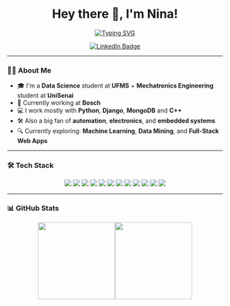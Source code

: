 <h1 align="center">Hey there 👋, I'm Nina!</h1>

<p align="center">
 <a href="https://git.io/typing-svg"><img src="https://readme-typing-svg.herokuapp.com?font=Fira+Code&duration=3000&pause=1000&color=9623FF&center=true&vCenter=true&multiline=true&width=500&height=70&lines=Data+Scientist+%7C+Python+Dev;Building+Full-Stack+projects+with+Django" alt="Typing SVG" /></a>
</p>

<p align="center">
  <a href="https://www.linkedin.com/in/nscunha" target="_blank">
    <img src="https://img.shields.io/badge/LinkedIn-0077B5?style=for-the-badge&logo=linkedin&logoColor=white" alt="LinkedIn Badge"/>
  </a>
</p>

---

### 👨‍💻 About Me

- 🎓 I'm a **Data Science** student at **UFMS** + **Mechatronics Engineering** student at **UniSenai**
- 💼 Currently working at **Bosch**
- 💻 I work mostly with **Python**, **Django**, **MongoDB** and **C++**
- 🛠 Also a big fan of **automation**, **electronics**, and **embedded systems**
- 🔍 Currently exploring: **Machine Learning**, **Data Mining**, and **Full-Stack Web Apps**

---

### 🛠️ Tech Stack

<p align="center">
  <img src="https://img.shields.io/badge/Python-3776AB?style=for-the-badge&logo=python&logoColor=white" />
  <img src="https://img.shields.io/badge/C++-00599C?style=for-the-badge&logo=c%2B%2B&logoColor=white" />
  <img src="https://img.shields.io/badge/C-282C34?style=for-the-badge&logo=c&logoColor=white" />
  <img src="https://img.shields.io/badge/JavaScript-F7DF1E?style=for-the-badge&logo=javascript&logoColor=black" />
  <img src="https://img.shields.io/badge/SQL-336791?style=for-the-badge&logo=postgresql&logoColor=white" />
  <img src="https://img.shields.io/badge/Git-F05032?style=for-the-badge&logo=git&logoColor=white" />
  <img src="https://img.shields.io/badge/MongoDB-47A248?style=for-the-badge&logo=mongodb&logoColor=white" />
  <img src="https://img.shields.io/badge/MySQL-00758F?style=for-the-badge&logo=mysql&logoColor=white" />
  <img src="https://img.shields.io/badge/SQLite-003B57?style=for-the-badge&logo=sqlite&logoColor=white" />
  <img src="https://img.shields.io/badge/Tkinter-%2300599C?style=for-the-badge&logo=python&logoColor=white" />
  <img src="https://img.shields.io/badge/Pandas-150458?style=for-the-badge&logo=pandas&logoColor=white" />
  <img src="https://img.shields.io/badge/Seaborn-4B8BBE?style=for-the-badge&logo=python&logoColor=white" />
</p>


---

### 📊 GitHub Stats

<div align="center" style="display: flex; justify-content: center; flex-wrap: wrap;">
  <img src="https://github-readme-stats.vercel.app/api?username=maxykoin&show_icons=true&theme=radical&count_private=true" height="180px" />
  <img src="https://github-readme-stats.vercel.app/api/top-langs/?username=maxykoin&hide=javascript,css,scss,html&theme=radical&count_private=true" height="180px"/>
</div>
